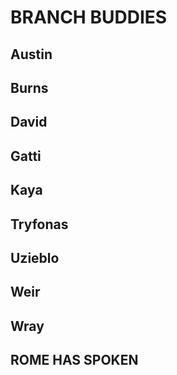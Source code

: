 # BRANCH BUDDIES

## Austin

## Burns

## David

## Gatti

## Kaya

## Tryfonas

## Uzieblo

## Weir

## Wray

## ROME HAS SPOKEN
